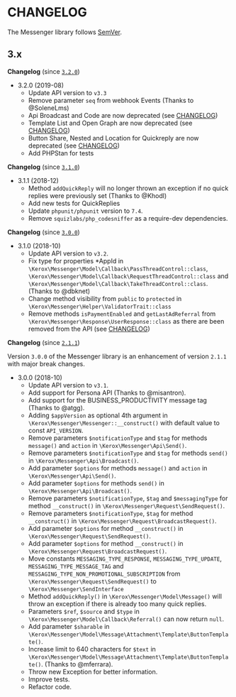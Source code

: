 # CHANGELOG

The Messenger library follows [SemVer](http://semver.org/).

## 3.x

**Changelog** (since [`3.2.0`](https://github.com/ker0x/messenger/compare/3.1.1...3.2.0))

- 3.2.0 (2019-08)
    - Update API version to `v3.3`
    - Remove parameter `seq` from webhook Events (Thanks to @SoleneLms)
    - Api Broadcast and Code are now deprecated (see [CHANGELOG](https://developers.facebook.com/docs/messenger-platform/changelog))
    - Template List and Open Graph are now deprecated (see [CHANGELOG](https://developers.facebook.com/docs/messenger-platform/changelog))
    - Button Share, Nested and Location for Quickreply are now deprecated (see [CHANGELOG](https://developers.facebook.com/docs/messenger-platform/changelog))
    - Add PHPStan for tests

**Changelog** (since [`3.1.0`](https://github.com/ker0x/messenger/compare/3.1.0...3.1.1))

- 3.1.1 (2018-12)
    - Method `addQuickReply` will no longer thrown an exception if no quick replies were previously set (Thanks to @Khodl)
    - Add new tests for QuickReplies
    - Update `phpunit/phpunit` version to `7.4`.
    - Remove `squizlabs/php_codesniffer` as a require-dev dependencies.

**Changelog** (since [`3.0.0`](https://github.com/ker0x/messenger/compare/3.0.0...3.1.0))

- 3.1.0 (2018-10)
    - Update API version to `v3.2`.
    - Fix type for properties *AppId in `\Kerox\Messenger\Model\Callback\PassThreadControl::class`, `\Kerox\Messenger\Model\Callback\RequestThreadControl::class` and `\Kerox\Messenger\Model\Callback\TakeThreadControl::class`. (Thanks to @dbknet)
    - Change method visibility from `public` to `protected` in `\Kerox\Messenger\Helper\ValidatorTrait::class`
    - Remove methods `isPaymentEnabled` and `getLastAdReferral` from `\Kerox\Messenger\Response\UserResponse::class` as there are been removed from the API (see [CHANGELOG](https://developers.facebook.com/docs/graph-api/changelog/version3.1#messenger-platform))

**Changelog** (since [`2.1.1`](https://github.com/ker0x/messenger/compare/2.1.1...3.0.0))

Version `3.0.0` of the Messenger library is an enhancement of version `2.1.1` with major break changes.

- 3.0.0 (2018-10)
    - Update API version to `v3.1`.
    - Add support for Persona API (Thanks to @misantron).
    - Add support for the BUSINESS_PRODUCTIVITY message tag (Thanks to @atgg).
    - Adding `$appVersion` as optional 4th argument in `\Kerox\Messenger\Messenger::__construct()` with default value to const `API_VERSION`.
    - Remove parameters `$notificationType` and `$tag` for methods `message()` and `action` in `\Kerox\Messenger\Api\Send()`.
    - Remove parameters `$notificationType` and `$tag` for methods `send()` in `\Kerox\Messenger\Api\Broadcast()`.
    - Add parameter `$options` for methods `message()` and `action` in `\Kerox\Messenger\Api\Send()`.
    - Add parameter `$options` for methods `send()` in `\Kerox\Messenger\Api\Broadcast()`.
    - Remove parameters `$notificationType`, `$tag` and `$messagingType` for method `__construct()` in `\Kerox\Messenger\Request\SendRequest()`.
    - Remove parameters `$notificationType`, `$tag` for method `__construct()` in `\Kerox\Messenger\Request\BroadcastRequest()`.
    - Add parameter `$options` for method `__construct()` in `\Kerox\Messenger\Request\SendRequest()`.
    - Add parameter `$options` for method `__construct()` in `\Kerox\Messenger\Request\BroadcastRequest()`.
    - Move constants `MESSAGING_TYPE_RESPONSE`, `MESSAGING_TYPE_UPDATE`, `MESSAGING_TYPE_MESSAGE_TAG` and `MESSAGING_TYPE_NON_PROMOTIONAL_SUBSCRIPTION` from `\Kerox\Messenger\Request\SendRequest()` to `\Kerox\Messenger\SendInterface`
    - Method `addQuickReply()` in `\Kerox\Messenger\Model\Message()` will throw an exception if there is already too many quick replies.
    - Parameters `$ref`, `$source` and `$type` in `\Kerox\Messenger\Model\Callback\Referral()` can now return `null`.
    - Add parameter `$sharable` in `\Kerox\Messenger\Model\Message\Attachment\Template\ButtonTemplate()`.
    - Increase limit to 640 characters for `$text` in `\Kerox\Messenger\Model\Message\Attachment\Template\ButtonTemplate()`. (Thanks to @mferrara).
    - Throw new Exception for better information.
    - Improve tests.
    - Refactor code.
